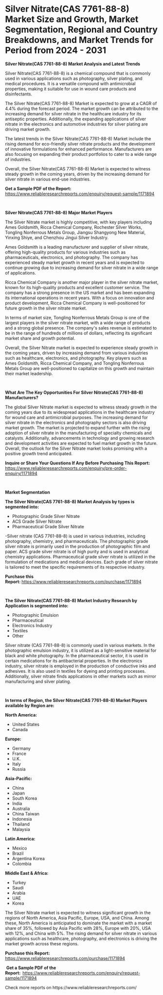 <p><h1>Silver Nitrate(CAS 7761-88-8) Market Size and Growth, Market Segmentation, Regional and Country Breakdowns, and Market Trends for Period from 2024 -  2031</h1></p><p><strong>Silver Nitrate(CAS 7761-88-8) Market Analysis and Latest Trends</strong></p>
<p><p>Silver Nitrate(CAS 7761-88-8) is a chemical compound that is commonly used in various applications such as photography, silver plating, and medical procedures. It is a versatile compound with antimicrobial properties, making it suitable for use in wound care products and disinfectants.</p><p>The Silver Nitrate(CAS 7761-88-8) Market is expected to grow at a CAGR of 4.4% during the forecast period. The market growth can be attributed to the increasing demand for silver nitrate in the healthcare industry for its antiseptic properties. Additionally, the expanding applications of silver nitrate in the electronics and automotive industries for silver plating are driving market growth.</p><p>The latest trends in the Silver Nitrate(CAS 7761-88-8) Market include the rising demand for eco-friendly silver nitrate products and the development of innovative formulations for enhanced performance. Manufacturers are also focusing on expanding their product portfolios to cater to a wide range of industries.</p><p>Overall, the Silver Nitrate(CAS 7761-88-8) Market is expected to witness steady growth in the coming years, driven by the increasing demand for silver nitrate in various end-use industries.</p></p>
<p><strong>Get a Sample PDF of the Report:&nbsp;</strong> <a href="https://www.reliableresearchreports.com/enquiry/request-sample/1171894">https://www.reliableresearchreports.com/enquiry/request-sample/1171894</a></p>
<p>&nbsp;</p>
<p><strong>Silver Nitrate(CAS 7761-88-8) Major Market Players</strong></p>
<p><p>The Silver Nitrate market is highly competitive, with key players including Ames Goldsmith, Ricca Chemical Company, Rochester Silver Works, Tongling Nonferrous Metals Group, Jiangsu Shangyong New Material, Yinxing Shiye, and Chenzhou Jingui Silver Industry. </p><p>Ames Goldsmith is a leading manufacturer and supplier of silver nitrate, offering high-quality products for various industries such as pharmaceuticals, electronics, and photography. The company has experienced steady market growth in recent years and is expected to continue growing due to increasing demand for silver nitrate in a wide range of applications.</p><p>Ricca Chemical Company is another major player in the silver nitrate market, known for its high-quality products and excellent customer service. The company has a strong presence in the US market and has been expanding its international operations in recent years. With a focus on innovation and product development, Ricca Chemical Company is well-positioned for future growth in the silver nitrate market.</p><p>In terms of market size, Tongling Nonferrous Metals Group is one of the largest players in the silver nitrate market, with a wide range of products and a strong global presence. The company's sales revenue is estimated to be in the range of hundreds of millions of dollars, reflecting its significant market share and growth potential.</p><p>Overall, the Silver Nitrate market is expected to experience steady growth in the coming years, driven by increasing demand from various industries such as healthcare, electronics, and photography. Key players such as Ames Goldsmith, Ricca Chemical Company, and Tongling Nonferrous Metals Group are well-positioned to capitalize on this growth and maintain their market leadership.</p></p>
<p>&nbsp;</p>
<p><strong>What Are The Key Opportunities For Silver Nitrate(CAS 7761-88-8) Manufacturers?</strong></p>
<p><p>The global Silver Nitrate market is expected to witness steady growth in the coming years due to its widespread applications in the healthcare industry for wound care and antimicrobial purposes. The increasing demand for silver nitrate in the electronics and photography sectors is also driving market growth. The market is projected to expand further with the rising adoption of silver nitrate in the manufacturing of specialty chemicals and catalysts. Additionally, advancements in technology and growing research and development activities are expected to fuel market growth in the future. Overall, the outlook for the Silver Nitrate market looks promising with a positive growth trend anticipated.</p></p>
<p><strong>Inquire or Share Your Questions If Any Before Purchasing This Report:</strong> <a href="https://www.reliableresearchreports.com/enquiry/pre-order-enquiry/1171894">https://www.reliableresearchreports.com/enquiry/pre-order-enquiry/1171894</a></p>
<p>&nbsp;</p>
<p><strong>Market Segmentation</strong></p>
<p><strong>The Silver Nitrate(CAS 7761-88-8) Market Analysis by types is segmented into:</strong></p>
<p><ul><li>Photographic Grade Silver Nitrate</li><li>ACS Grade Silver Nitrate</li><li>Pharmaceutical Grade Silver Nitrate</li></ul></p>
<p><p>-Silver nitrate (CAS 7761-88-8) is used in various industries, including photography, chemistry, and pharmaceuticals. The photographic grade silver nitrate is primarily used in the production of photographic film and paper. ACS grade silver nitrate is of high purity and is used in analytical chemistry applications. Pharmaceutical grade silver nitrate is utilized in the formulation of medications and medical devices. Each grade of silver nitrate is tailored to meet the specific requirements of its respective industry.</p></p>
<p><strong>Purchase this Report:&nbsp;</strong><a href="https://www.reliableresearchreports.com/purchase/1171894">https://www.reliableresearchreports.com/purchase/1171894</a></p>
<p>&nbsp;</p>
<p><strong>The Silver Nitrate(CAS 7761-88-8) Market Industry Research by Application is segmented into:</strong></p>
<p><ul><li>Photographic Emulsion</li><li>Pharmaceutical</li><li>Electronics Industry</li><li>Textiles</li><li>Other</li></ul></p>
<p><p>Silver nitrate (CAS 7761-88-8) is commonly used in various markets. In the photographic emulsion industry, it is utilized as a light-sensitive material for black and white photography. In the pharmaceutical sector, it is used in certain medications for its antibacterial properties. In the electronics industry, silver nitrate is employed in the production of conductive inks and adhesives. It is also used in textiles for dyeing and printing processes. Additionally, silver nitrate finds applications in other markets such as mirror manufacturing and silver plating.</p></p>
<p>&nbsp;</p>
<p><strong>In terms of Region, the Silver Nitrate(CAS 7761-88-8) Market Players available by Region are:</strong></p>
<p>
    <p> <strong> North America: </strong>
        <ul>
            <li>United States</li>
            <li>Canada</li>
        </ul>
        </p> 
    <p> <strong> Europe: </strong>
        <ul>
            <li>Germany</li>
            <li>France</li>
            <li>U.K.</li>
            <li>Italy</li>
            <li>Russia</li>
        </ul>
        </p> 
    <p> <strong> Asia-Pacific: </strong>
        <ul>
            <li>China</li>
            <li>Japan</li>
            <li>South Korea</li>
            <li>India</li>
            <li>Australia</li>
            <li>China Taiwan</li>
            <li>Indonesia</li>
            <li>Thailand</li>
            <li>Malaysia</li>
        </ul>
        </p> 
    <p> <strong> Latin America: </strong>
        <ul>
            <li>Mexico</li>
            <li>Brazil</li>
            <li>Argentina Korea</li>
            <li>Colombia</li>
        </ul>
        </p> 
    <p> <strong> Middle East & Africa: </strong>
        <ul>
            <li>Turkey</li>
            <li>Saudi</li>
            <li>Arabia</li>
            <li>UAE</li>
            <li>Korea</li>
        </ul>
    </p>
    </p>
<p><p>The Silver Nitrate market is expected to witness significant growth in the regions of North America, Asia Pacific, Europe, USA, and China. Among these, North America is anticipated to dominate the market with a market share of 35%, followed by Asia Pacific with 28%, Europe with 20%, USA with 12%, and China with 5%. The rising demand for silver nitrate in various applications such as healthcare, photography, and electronics is driving the market growth across these regions.</p></p>
<p><strong>Purchase this Report: </strong><a href="https://www.reliableresearchreports.com/purchase/1171894">https://www.reliableresearchreports.com/purchase/1171894</a></p>
<p>&nbsp;<strong>Get a Sample PDF of the Report:&nbsp;&nbsp;</strong><a href="https://www.reliableresearchreports.com/enquiry/request-sample/1171894">https://www.reliableresearchreports.com/enquiry/request-sample/1171894</a></p>
<p><strong></strong></p>
<p>Check more reports on https://www.reliableresearchreports.com/</p>